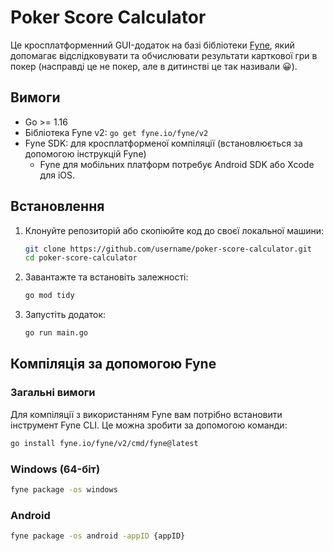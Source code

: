 # Poker Score Calculator

Це кросплатформенний GUI-додаток на базі бібліотеки [Fyne](https://fyne.io/), який допомагає відслідковувати та
обчислювати результати карткової гри в покер (насправді це не покер, але в дитинстві це так називали 😀).

## Вимоги

- Go >= 1.16
- Бібліотека Fyne v2: `go get fyne.io/fyne/v2`
- Fyne SDK: для кросплатформеної компіляції (встановлюється за допомогою інструкцій Fyne)
    - Fyne для мобільних платформ потребує Android SDK або Xcode для iOS.

## Встановлення

1. Клонуйте репозиторій або скопіюйте код до своєї локальної машини:
    ```bash
    git clone https://github.com/username/poker-score-calculator.git
    cd poker-score-calculator
    ```

2. Завантажте та встановіть залежності:
    ```bash
    go mod tidy
    ```

3. Запустіть додаток:
    ```bash
    go run main.go
    ```

## Компіляція за допомогою Fyne

### Загальні вимоги

Для компіляції з використанням Fyne вам потрібно встановити інструмент Fyne CLI. Це можна зробити за допомогою команди:

```bash
go install fyne.io/fyne/v2/cmd/fyne@latest
```

### Windows (64-біт)

```bash
fyne package -os windows
```

### Android
```bash
fyne package -os android -appID {appID}
```


